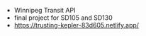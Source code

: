 - Winnipeg Transit API
- final project for SD105 and SD130
- https://trusting-kepler-83d605.netlify.app/
